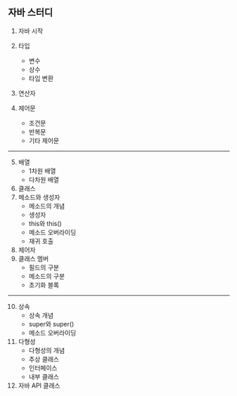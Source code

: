 
자바 스터디
---
1. 자바 시작
2. 타입
   - 변수
   - 상수
   - 타입 변환
3. 연산자  

4. 제어문
   - 조건문
   - 반복문
   - 기타 제어문
---
5. 배열
   - 1차원 배열
   - 다차원 배열
6. 클래스
7. 메소드와 생성자
   - 메소드의 개념
   - 생성자
   - this와 this()
   - 메소드 오버라이딩
   - 재귀 호출
8. 제어자
9. 클래스 멤버
   - 필드의 구분
   - 메소드의 구분
   - 초기화 블록
---
10. 상속
    - 상속 개념
    - super와 super()
    - 메소드 오버라이딩
11. 다형성
    - 다형성의 개념
    - 추상 클래스
    - 인터페이스
    - 내부 클래스
12. 자바 API 클래스